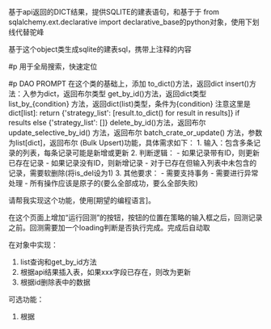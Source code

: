 基于api返回的DICT结果，提供SQLITE的建表语句，和基于于
from sqlalchemy.ext.declarative import declarative_base的python对象，使用下划线代替驼峰

基于这个object类生成sqlite的建表sql，携带上注释的内容

#p 用于全局搜索，快速定位

#p DAO PROMPT
在这个类的基础上，添加
    to_dict()方法，返回dict
    insert()方法：入参为dict，返回布尔类型
    get_by_id()方法，返回dict类型
    list_by_{condition} 方法，返回dict(list)类型，条件为{condition}
        注意这里是dict[list]:
        return {'strategy_list': [result.to_dict() for result in results]} if results else {'strategy_list': []}
    delete_by_id()方法，返回布尔
    update_selective_by_id() 方法，返回布尔
    batch_crate_or_update() 方法，参数为list[dict]，返回布尔
        (Bulk Upsert)功能，具体需求如下：
        1. 输入：包含多条记录的列表，每条记录可能是新增或更新
        2. 判断逻辑：
          - 如果记录带有ID，则更新已存在记录
          - 如果记录没有ID，则新增记录
          - 对于已存在但输入列表中未包含的记录，需要软删除(将is_del设为1)
        3. 其他要求：
          - 需要支持事务
          - 需要进行异常处理
          - 所有操作应该是原子的(要么全部成功，要么全部失败)

请帮我实现这个功能，使用[期望的编程语言]。

在这个页面上增加“运行回测”的按钮，按钮的位置在策略的输入框之后，回测记录之前。回测需要加一个loading判断是否执行完成。完成后自动取

在对象中实现：
1. list查询和get_by_id方法
2. 根据api结果插入表，如果xxx字段已存在，则改为更新
3. 根据id删除表中的数据

可选功能：
1. 根据

